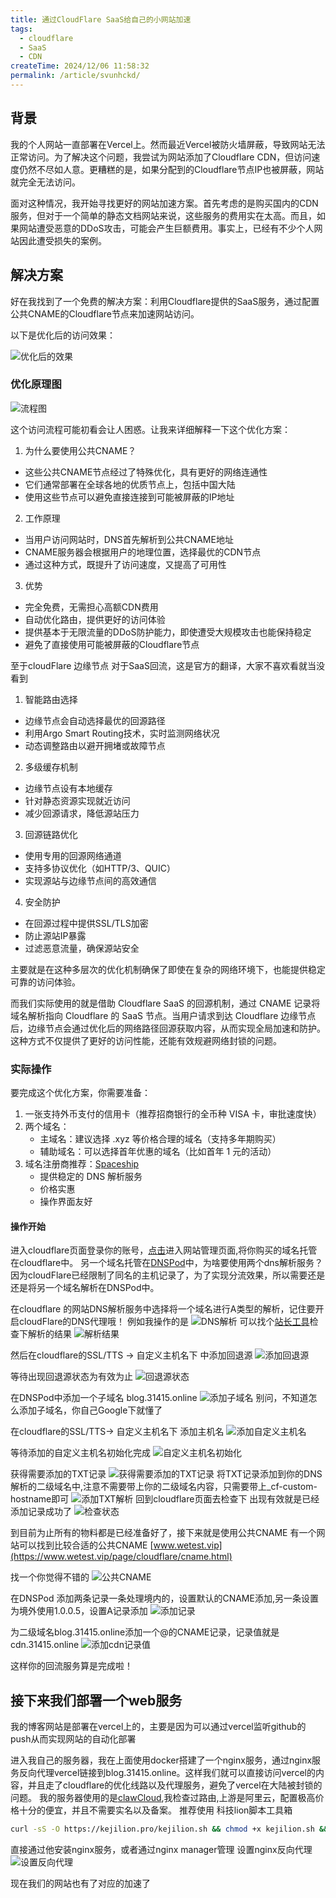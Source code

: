 ```yaml
---
title: 通过CloudFlare SaaS给自己的小网站加速
tags:
  - cloudflare
  - SaaS
  - CDN
createTime: 2024/12/06 11:58:32
permalink: /article/svunhckd/
---
```


## 背景

我的个人网站一直部署在Vercel上。然而最近Vercel被防火墙屏蔽，导致网站无法正常访问。为了解决这个问题，我尝试为网站添加了Cloudflare CDN，但访问速度仍然不尽如人意。更糟糕的是，如果分配到的Cloudflare节点IP也被屏蔽，网站就完全无法访问。

面对这种情况，我开始寻找更好的网站加速方案。首先考虑的是购买国内的CDN服务，但对于一个简单的静态文档网站来说，这些服务的费用实在太高。而且，如果网站遭受恶意的DDoS攻击，可能会产生巨额费用。事实上，已经有不少个人网站因此遭受损失的案例。

## 解决方案

好在我找到了一个免费的解决方案：利用Cloudflare提供的SaaS服务，通过配置公共CNAME的Cloudflare节点来加速网站访问。

以下是优化后的访问效果：

![优化后的效果](https://syncoss.07230805.xyz/1731733637171_.pic.jpg "优化后的效果")

### 优化原理图

![流程图](https://syncoss.07230805.xyz/cloudflare_SaaS.png "流程图")

这个访问流程可能初看会让人困惑。让我来详细解释一下这个优化方案：

1. 为什么要使用公共CNAME？
- 这些公共CNAME节点经过了特殊优化，具有更好的网络连通性
- 它们通常部署在全球各地的优质节点上，包括中国大陆
- 使用这些节点可以避免直接连接到可能被屏蔽的IP地址

2. 工作原理
- 当用户访问网站时，DNS首先解析到公共CNAME地址
- CNAME服务器会根据用户的地理位置，选择最优的CDN节点
- 通过这种方式，既提升了访问速度，又提高了可用性

3. 优势
- 完全免费，无需担心高额CDN费用
- 自动优化路由，提供更好的访问体验
- 提供基本于无限流量的DDoS防护能力，即使遭受大规模攻击也能保持稳定
- 避免了直接使用可能被屏蔽的Cloudflare节点

至于cloudFlare 边缘节点 对于SaaS回流，这是官方的翻译，大家不喜欢看就当没看到
1. 智能路由选择
- 边缘节点会自动选择最优的回源路径
- 利用Argo Smart Routing技术，实时监测网络状况
- 动态调整路由以避开拥堵或故障节点

2. 多级缓存机制
- 边缘节点设有本地缓存
- 针对静态资源实现就近访问
- 减少回源请求，降低源站压力

3. 回源链路优化
- 使用专用的回源网络通道
- 支持多协议优化（如HTTP/3、QUIC）
- 实现源站与边缘节点间的高效通信

4. 安全防护
- 在回源过程中提供SSL/TLS加密
- 防止源站IP暴露
- 过滤恶意流量，确保源站安全

主要就是在这种多层次的优化机制确保了即使在复杂的网络环境下，也能提供稳定可靠的访问体验。

而我们实际使用的就是借助 Cloudflare SaaS 的回源机制，通过 CNAME 记录将域名解析指向 Cloudflare 的 SaaS 节点。当用户请求到达 Cloudflare 边缘节点后，边缘节点会通过优化后的网络路径回源获取内容，从而实现全局加速和防护。这种方式不仅提供了更好的访问性能，还能有效规避网络封锁的问题。

### 实际操作
要完成这个优化方案，你需要准备：
1. 一张支持外币支付的信用卡（推荐招商银行的全币种 VISA 卡，审批速度快）
2. 两个域名：
   - 主域名：建议选择 .xyz 等价格合理的域名（支持多年期购买）
   - 辅助域名：可以选择首年优惠的域名（比如首年 1 元的活动）
3. 域名注册商推荐：[Spaceship](https://www.spaceship.com/)
   - 提供稳定的 DNS 解析服务
   - 价格实惠
   - 操作界面友好

#### 操作开始
进入cloudflare页面登录你的账号，[点击](https://dash.cloudflare.com/c7eb0898bb161f0101a28e745372ca12/websites)进入网站管理页面,将你购买的域名托管在cloudflare中。
另一个域名托管在[DNSPod](https://console.dnspod.cn)中，为啥要使用两个dns解析服务？ 因为cloudFlare已经限制了同名的主机记录了，为了实现分流效果，所以需要还是还是将另一个域名解析在DNSPod中。

在cloudflare 的网站DNS解析服务中选择将一个域名进行A类型的解析，记住要开启cloudFlare的DNS代理哦！
例如我操作的是
![DNS解析](https://syncoss.07230805.xyz/cloudflare_dns_202412241044.jpg "DNS解析")
可以找个[站长工具](https://www.itdog.cn)检查下解析的结果
![解析结果](https://syncoss.07230805.xyz/DNS_result_20241224.pic.jpg "解析结果")

然后在cloudflare的SSL/TTS -> 自定义主机名下 中添加回退源
![添加回退源](https://syncoss.07230805.xyz/1881735009442_.pic.jpg "添加回退源")

等待出现回退源状态为有效为止
![回退源状态](https://syncoss.07230805.xyz/1861735008954_.pic.jpg "回退源状态")

在DNSPod中添加一个子域名 blog.31415.online
![添加子域名](https://syncoss.07230805.xyz/1871735009130_.pic.jpg "添加子域名")
别问，不知道怎么添加子域名，你自己Google下就懂了

在cloudflare的SSL/TTS-> 自定义主机名下 添加主机名
![添加自定义主机名](https://syncoss.07230805.xyz/1891735009544_.pic.jpg "添加自定义主机名")

等待添加的自定义主机名初始化完成
![自定义主机名初始化](https://syncoss.07230805.xyz/1901735009682_.pic.jpg "自定义主机名初始化")

获得需要添加的TXT记录
![获得需要添加的TXT记录](https://syncoss.07230805.xyz/1911735009768_.pic.jpg)
将TXT记录添加到你的DNS解析的二级域名中,注意不需要带上你的二级域名内容，只需要带上_cf-custom-hostname即可
![添加TXT解析](https://syncoss.07230805.xyz/1921735009969_.pic.jpg)
回到cloudflare页面去检查下 出现有效就是已经添加记录成功了
![检查状态](https://syncoss.07230805.xyz/1931735010070_.pic.jpg)

到目前为止所有的物料都是已经准备好了，接下来就是使用公共CNAME
有一个网站可以找到比较合适的公共CNAME [www.wetest.vip](https://www.wetest.vip/page/cloudflare/cname.html)

找一个你觉得不错的
![公共CNAME](https://oss.07230805.xyz/files/1941735010597_.pic.jpg)

在DNSPod 添加两条记录一条处理境内的，设置默认的CNAME添加,另一条设置为境外使用1.0.0.5，设置A记录添加
![添加记录](https://oss.07230805.xyz/files/1951735010996_.pic.jpg)

为二级域名blog.31415.online添加一个@的CNAME记录，记录值就是cdn.31415.online
![添加cdn记录值](https://oss.07230805.xyz/files/1961735011155_.pic.jpg)

这样你的回流服务算是完成啦！

## 接下来我们部署一个web服务
我的博客网站是部署在vercel上的，主要是因为可以通过vercel监听github的push从而实现网站的自动化部署

进入我自己的服务器，我在上面使用docker搭建了一个nginx服务，通过nginx服务反向代理vercel链接到blog.31415.online。这样我们就可以直接访问vercel的内容，并且走了cloudflare的优化线路以及代理服务，避免了vercel在大陆被封锁的问题。
我的服务器使用的是[clawCloud](https://claw.cloud),我检查过路由,上游是阿里云，配置极高价格十分的便宜，并且不需要实名以及备案。
推荐使用 科技lion脚本工具箱
``` bash
curl -sS -O https://kejilion.pro/kejilion.sh && chmod +x kejilion.sh && ./kejilion.sh
```
直接通过他安装nginx服务，或者通过nginx manager管理
设置nginx反向代理
![设置反向代理](https://oss.07230805.xyz/files/1971735014643_.pic.jpg)

现在我们的网站也有了对应的加速了
